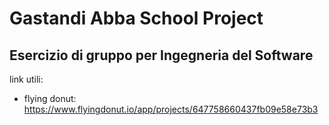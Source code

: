 # Gastandi Abba School Project

## Esercizio di gruppo per Ingegneria del Software

link utili: 
- flying donut: https://www.flyingdonut.io/app/projects/647758660437fb09e58e73b3 
